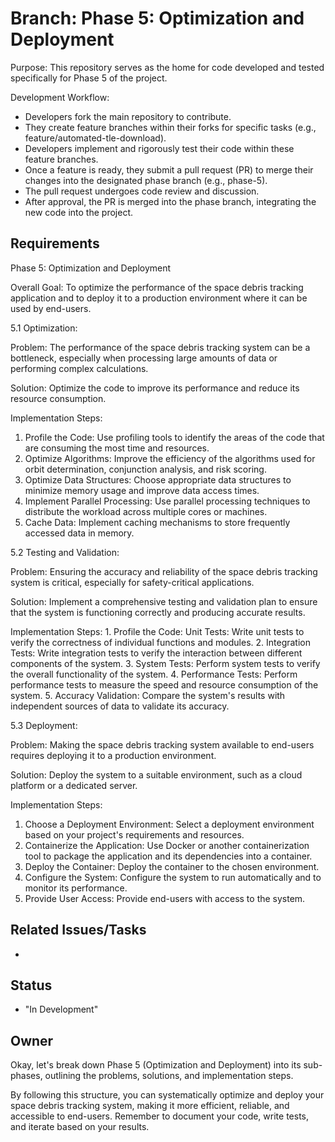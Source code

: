 # Branch: Phase 5: Optimization and Deployment

Purpose: This repository serves as the home for code developed and tested specifically for Phase 5 of the project.

Development Workflow:
*   Developers fork the main repository to contribute.
*   They create feature branches within their forks for specific tasks (e.g., feature/automated-tle-download).
*   Developers implement and rigorously test their code within these feature branches.
*   Once a feature is ready, they submit a pull request (PR) to merge their changes into the designated phase branch (e.g., phase-5).
*   The pull request undergoes code review and discussion.
*   After approval, the PR is merged into the phase branch, integrating the new code into the project.

## Requirements

Phase 5: Optimization and Deployment

Overall Goal: To optimize the performance of the space debris tracking application and to deploy it to a production environment where it can be used by end-users.

5.1 Optimization:

Problem: The performance of the space debris tracking system can be a bottleneck, especially when processing large amounts of data or performing complex calculations.

Solution: Optimize the code to improve its performance and reduce its resource consumption.
   
Implementation Steps:
  1.    Profile the Code: Use profiling tools to identify the areas of the code that are consuming the most time and resources.
  2.    Optimize Algorithms: Improve the efficiency of the algorithms used for orbit determination, conjunction analysis, and risk scoring.
  3.    Optimize Data Structures: Choose appropriate data structures to minimize memory usage and improve data access times.
  4.    Implement Parallel Processing: Use parallel processing techniques to distribute the workload across multiple cores or machines.
  5.    Cache Data: Implement caching mechanisms to store frequently accessed data in memory.


5.2 Testing and Validation:

Problem: Ensuring the accuracy and reliability of the space debris tracking system is critical, especially for safety-critical applications.

Solution: Implement a comprehensive testing and validation plan to ensure that the system is functioning correctly and producing accurate results.

Implementation Steps:
    1.  Profile the Code: Unit Tests: Write unit tests to verify the correctness of individual functions and modules.
    2.  Integration Tests: Write integration tests to verify the interaction between different components of the system.
    3.  System Tests: Perform system tests to verify the overall functionality of the system.
    4.  Performance Tests: Perform performance tests to measure the speed and resource consumption of the system.
    5.  Accuracy Validation: Compare the system's results with independent sources of data to validate its accuracy.


5.3 Deployment:

Problem: Making the space debris tracking system available to end-users requires deploying it to a production environment.

Solution: Deploy the system to a suitable environment, such as a cloud platform or a dedicated server.

Implementation Steps:
 1.  Choose a Deployment Environment: Select a deployment environment based on your project's requirements and resources.
 2.  Containerize the Application: Use Docker or another containerization tool to package the application and its dependencies into a container.
 3.  Deploy the Container: Deploy the container to the chosen environment.
 4.  Configure the System: Configure the system to run automatically and to monitor its performance.
 5.  Provide User Access: Provide end-users with access to the system.

## Related Issues/Tasks

*   <links to related issues in your issue tracker>

## Status

* "In Development"

## Owner

<name of the developer responsible for the branch>Okay, let's break down Phase 5 (Optimization and Deployment) into its sub-phases, outlining the problems, solutions, and implementation steps.



By following this structure, you can systematically optimize and deploy your space debris tracking system, making it more efficient, reliable, and accessible to end-users. Remember to document your code, write tests, and iterate based on your results.
